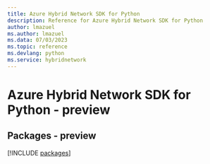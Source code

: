 ```yaml
---
title: Azure Hybrid Network SDK for Python
description: Reference for Azure Hybrid Network SDK for Python
author: lmazuel
ms.author: lmazuel
ms.data: 07/03/2023
ms.topic: reference
ms.devlang: python
ms.service: hybridnetwork
---
```

# Azure Hybrid Network SDK for Python - preview
## Packages - preview
[!INCLUDE [packages](hybrid-network-index.md)]
